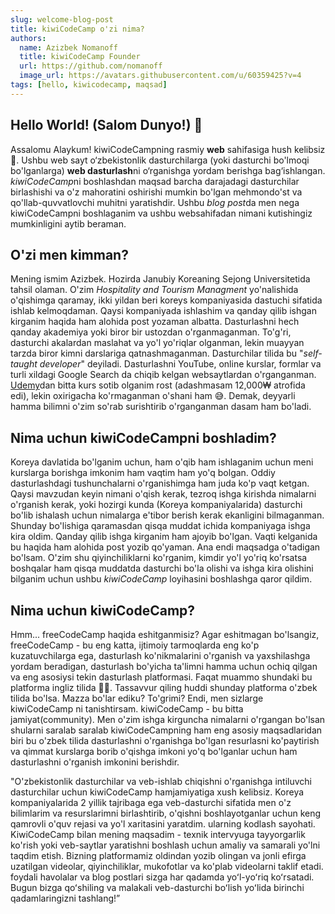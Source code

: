 ```yaml
---
slug: welcome-blog-post
title: kiwiCodeCamp o'zi nima?
authors:
  name: Azizbek Nomanoff
  title: kiwiCodeCamp Founder
  url: https://github.com/nomanoff
  image_url: https://avatars.githubusercontent.com/u/60359425?v=4
tags: [hello, kiwicodecamp, maqsad]
---
```


## Hello World! (Salom Dunyo!) 👋

Assalomu Alaykum! kiwiCodeCampning rasmiy **web** sahifasiga hush kelibsiz 🎉. Ushbu web sayt o‘zbekistonlik dasturchilarga (yoki dasturchi bo'lmoqi bo'lganlarga) **web dasturlash**ni o‘rganishga yordam berishga bag‘ishlangan. *kiwiCodeCamp*ni boshlashdan maqsad barcha darajadagi dasturchilar birlashishi va o'z mahoratini oshirishi mumkin bo'lgan mehmondo'st va qo'llab-quvvatlovchi muhitni yaratishdir. Ushbu *blog post*da men nega kiwiCodeCampni boshlaganim va ushbu websahifadan nimani kutishingiz mumkinligini aytib beraman.

## O'zi men kimman?

Mening ismim Azizbek. Hozirda Janubiy Koreaning Sejong Universitetida tahsil olaman. O'zim _Hospitality and Tourism Managment_ yo'nalishida o'qishimga qaramay, ikki yildan beri koreys kompaniyasida dastuchi sifatida ishlab kelmoqdaman. Qaysi kompaniyada ishlashim va qanday qilib ishgan kirganim haqida ham alohida post yozaman albatta. Dasturlashni hech qanday akademiya yoki biror bir ustozdan o'rganmaganman. To'g'ri, dasturchi akalardan maslahat va yo'l yo'riqlar olganman, lekin muayyan tarzda biror kimni darslariga qatnashmaganman. Dasturchilar tilida bu "_self-taught developer_" deyiladi. Dasturlashni YouTube, online kurslar, formlar va turli xildagi Google Search da chiqib kelgan websaytlardan o'rganganman. [Udemy]('https://www.udemy.com/')dan bitta kurs sotib olganim rost (adashmasam 12,000₩ atrofida edi), lekin oxirigacha ko'rmaganman o'shani ham 😅. Demak, deyyarli hamma bilimni o'zim so'rab surishtirib o'rganganman dasam ham bo'ladi.

## Nima uchun kiwiCodeCampni boshladim?

Koreya davlatida bo'lganim uchun, ham o'qib ham ishlaganim uchun meni kurslarga borishga imkonim ham vaqtim ham yo'q bolgan. Oddiy dasturlashdagi tushunchalarni o'rganishimga ham juda ko'p vaqt ketgan. Qaysi mavzudan keyin nimani o'qish kerak, tezroq ishga kirishda nimalarni o'rganish kerak, yoki hozirgi kunda (Koreya kompaniyalarida) dasturchi bo'lib ishalash uchun nimalarga e'tibor berish kerak ekanligini bilmaganman. Shunday bo'lishiga qaramasdan qisqa muddat ichida kompaniyaga ishga kira oldim. Qanday qilib ishga kirganim ham ajoyib bo'lgan. Vaqti kelganida bu haqida ham alohida post yozib qo'yaman. Ana endi maqsadga o'tadigan bo'lsam. O'zim shu qiyinchiliklarni ko'rganim, kimdir yo'l yo'riq ko'rsatsa boshqalar ham qisqa muddatda dasturchi bo'la olishi va ishga kira olishini bilganim uchun ushbu _kiwiCodeCamp_ loyihasini boshlashga qaror qildim.

## Nima uchun kiwiCodeCamp?

Hmm... freeCodeCamp haqida eshitganmisiz? Agar eshitmagan bo'lsangiz, freeCodeCamp - bu eng katta, ijtimoiy tarmoqlarda eng ko'p kuzatuvchilarga ega, dasturlash ko'nikmalarini o'rganish va yaxshilashga yordam beradigan, dasturlash bo'yicha ta'limni hamma uchun ochiq qilgan va eng asosiysi tekin dasturlash platformasi. Faqat muammo shundaki bu platforma ingliz tilida 🤦‍♂️. Tassavvur qiling huddi shunday platforma o'zbek tilida bo'lsa. Mazza bo'lar ediku? To'grimi? Endi, men sizlarge kiwiCodeCamp ni tanishtirsam. kiwiCodeCamp - bu bitta jamiyat(community). Men o'zim ishga kirguncha nimalarni o'rgangan bo'lsan shularni saralab saralab kiwiCodeCampning ham eng asosiy maqsadlaridan biri bu o'zbek tilida dasturlashni o'rganishga bo'lgan resurlasni ko'paytirish va qimmat kurslarga borib o'qishga imkoni yo'q bo'lganlar uchun ham dasturlashni o'rganish imkonini berishdir.

"O'zbekistonlik dasturchilar va veb-ishlab chiqishni o'rganishga intiluvchi dasturchilar uchun kiwiCodeCamp hamjamiyatiga xush kelibsiz. Koreya kompaniyalarida 2 yillik tajribaga ega veb-dasturchi sifatida men o'z bilimlarim va resurslarimni birlashtirib, o'qishni boshlayotganlar uchun keng qamrovli o'quv rejasi va yo'l xaritasini yaratdim. ularning kodlash sayohati. KiwiCodeCamp bilan mening maqsadim - texnik intervyuga tayyorgarlik ko'rish yoki veb-saytlar yaratishni boshlash uchun amaliy va samarali yo'lni taqdim etish. Bizning platformamiz oldindan yozib olingan va jonli efirga uzatilgan videolar, qiyinchiliklar, mukofotlar va ko'plab videolarni taklif etadi. foydali havolalar va blog postlari sizga har qadamda yoʻl-yoʻriq koʻrsatadi. Bugun bizga qoʻshiling va malakali veb-dasturchi boʻlish yoʻlida birinchi qadamlaringizni tashlang!”
